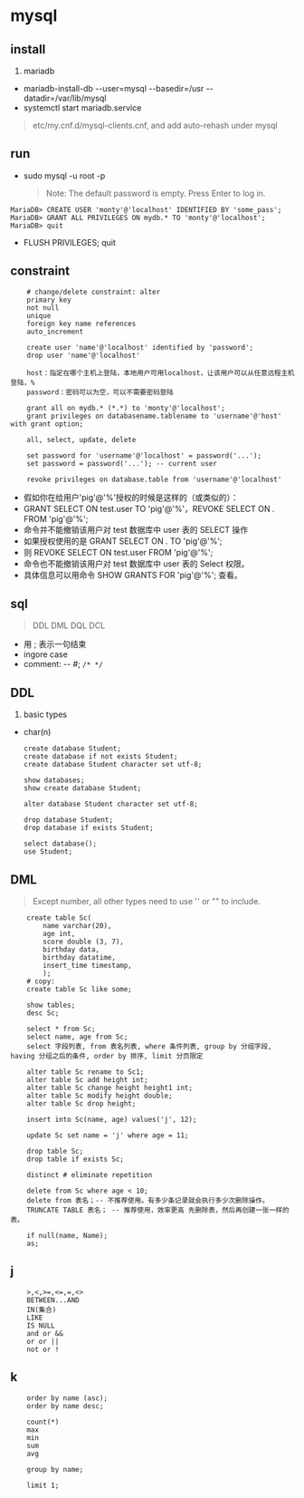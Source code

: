 # mysql

## install

1. mariadb

- mariadb-install-db --user=mysql --basedir=/usr --datadir=/var/lib/mysql
- systemctl start mariadb.service

> etc/my.cnf.d/mysql-clients.cnf, and add auto-rehash under mysql

## run

- sudo mysql -u root -p
  > Note: The default password is empty. Press Enter to log in.

```mysql
MariaDB> CREATE USER 'monty'@'localhost' IDENTIFIED BY 'some_pass';
MariaDB> GRANT ALL PRIVILEGES ON mydb.* TO 'monty'@'localhost';
MariaDB> quit
```

- FLUSH PRIVILEGES; quit

## constraint

        # change/delete constraint: alter
        primary key
        not null
        unique
        foreign key name references
        auto_increment

        create user 'name'@'localhost' identified by 'password';
        drop user 'name'@'localhost'

        host：指定在哪个主机上登陆，本地用户可用localhost，让该用户可以从任意远程主机登陆，%
        password：密码可以为空，可以不需要密码登陆

        grant all on mydb.* (*.*) to 'monty'@'localhost';
        grant privileges on databasename.tablename to 'username'@'host' with grant option;

        all, select, update, delete

        set password for 'username'@'localhost' = password('...');
        set password = password('...'); -- current user

        revoke privileges on database.table from 'username'@'localhost'

- 假如你在给用户'pig'@'%'授权的时候是这样的（或类似的）：
- GRANT SELECT ON test.user TO 'pig'@'%'，REVOKE SELECT ON _._ FROM 'pig'@'%';
- 命令并不能撤销该用户对 test 数据库中 user 表的 SELECT 操作
- 如果授权使用的是 GRANT SELECT ON _._ TO 'pig'@'%';
- 则 REVOKE SELECT ON test.user FROM 'pig'@'%';
- 命令也不能撤销该用户对 test 数据库中 user 表的 Select 权限。
- 具体信息可以用命令 SHOW GRANTS FOR 'pig'@'%'; 查看。

## sql

> DDL DML DQL DCL

- 用 ; 表示一句结束
- ingore case
- comment: -- #; `/* */`

## DDL

1. basic types

- char(n)

      create database Student;
      create database if not exists Student;
      create database Student character set utf-8;

      show databases;
      show create database Student;

      alter database Student character set utf-8;

      drop database Student;
      drop database if exists Student;

      select database();
      use Student;

## DML

> Except number, all other types need to use '' or "" to include.

        create table Sc(
            name varchar(20),
            age int,
            score double (3, 7),
            birthday data,
            birthday datatime,
            insert_time timestamp,
            );
        # copy:
        create table Sc like some;

        show tables;
        desc Sc;

        select * from Sc;
        select name, age from Sc;
        select 字段列表, from 表名列表, where 条件列表, group by 分组字段, having 分组之后的条件, order by 排序, limit 分页限定

        alter table Sc rename to Sc1;
        alter table Sc add height int;
        alter table Sc change height height1 int;
        alter table Sc modify height double;
        alter table Sc drop height;

        insert into Sc(name, age) values('j', 12);

        update Sc set name = 'j' where age = 11;

        drop table Sc;
        drop table if exists Sc;

        distinct # eliminate repetition

        delete from Sc where age < 10;
        delete from 表名；-- 不推荐使用。有多少条记录就会执行多少次删除操作。
        TRUNCATE TABLE 表名； -- 推荐使用，效率更高 先删除表，然后再创建一张一样的表。

        if null(name, Name);
        as;

## j

        >,<,>=,<=,=,<>
        BETWEEN...AND
        IN(集合)
        LIKE
        IS NULL
        and or &&
        or or ||
        not or !

## k

        order by name (asc);
        order by name desc;

        count(*)
        max
        min
        sum
        avg

        group by name;

        limit 1;
